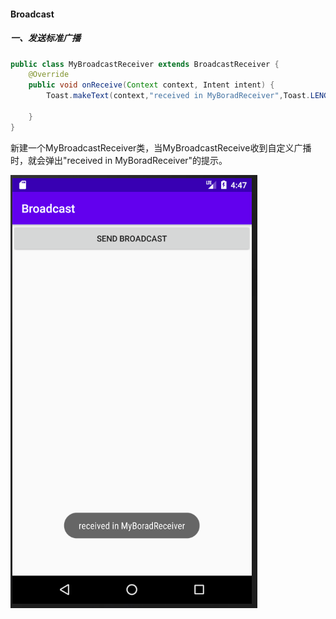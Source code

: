 #### Broadcast

##### 一、发送标准广播

```java
public class MyBroadcastReceiver extends BroadcastReceiver {
    @Override
    public void onReceive(Context context, Intent intent) {
        Toast.makeText(context,"received in MyBoradReceiver",Toast.LENGTH_SHORT).show();

    }
}

```

新建一个MyBroadcastReceiver类，当MyBroadcastReceive收到自定义广播时，就会弹出"received in MyBoradReceiver"的提示。



![发送自定义标准广播](https://github.com/PengFeisupper/2018118122_Android/blob/homework/Broadcast/%E6%88%AA%E5%9B%BE/%E5%8F%91%E9%80%81%E8%87%AA%E5%AE%9A%E4%B9%89%E6%A0%87%E5%87%86%E5%B9%BF%E6%92%AD.png)

